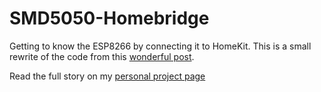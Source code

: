 # SMD5050-Homebridge

Getting to know the ESP8266 by connecting it to HomeKit. This is a small rewrite of the code from this [wonderful post](https://www.esp8266.com/viewtopic.php?f=11&t=12259).

Read the full story on my [personal project page](http://resume.decepulis.com/#projects)

